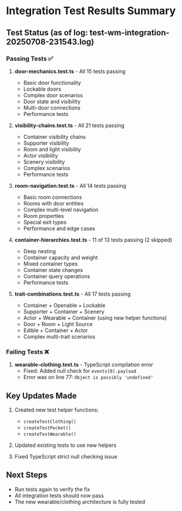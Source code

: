 # Integration Test Results Summary

## Test Status (as of log: test-wm-integration-20250708-231543.log)

### Passing Tests ✅
1. **door-mechanics.test.ts** - All 15 tests passing
   - Basic door functionality
   - Lockable doors
   - Complex door scenarios
   - Door state and visibility
   - Multi-door connections
   - Performance tests

2. **visibility-chains.test.ts** - All 21 tests passing
   - Container visibility chains
   - Supporter visibility
   - Room and light visibility
   - Actor visibility
   - Scenery visibility
   - Complex scenarios
   - Performance tests

3. **room-navigation.test.ts** - All 14 tests passing
   - Basic room connections
   - Rooms with door entities
   - Complex multi-level navigation
   - Room properties
   - Special exit types
   - Performance and edge cases

4. **container-hierarchies.test.ts** - 11 of 13 tests passing (2 skipped)
   - Deep nesting
   - Container capacity and weight
   - Mixed container types
   - Container state changes
   - Container query operations
   - Performance tests

5. **trait-combinations.test.ts** - All 17 tests passing
   - Container + Openable + Lockable
   - Supporter + Container + Scenery
   - Actor + Wearable + Container (using new helper functions)
   - Door + Room + Light Source
   - Edible + Container + Actor
   - Complex multi-trait scenarios

### Failing Tests ❌
1. **wearable-clothing.test.ts** - TypeScript compilation error
   - Fixed: Added null check for `events[0].payload`
   - Error was on line 77: `Object is possibly 'undefined'`

## Key Updates Made
1. Created new test helper functions:
   - `createTestClothing()`
   - `createTestPocket()`
   - `createTestWearable()`

2. Updated existing tests to use new helpers

3. Fixed TypeScript strict null checking issue

## Next Steps
- Run tests again to verify the fix
- All integration tests should now pass
- The new wearable/clothing architecture is fully tested

